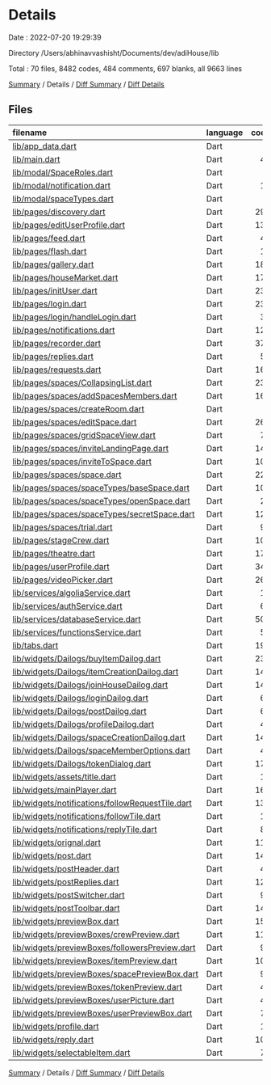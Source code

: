 # Details

Date : 2022-07-20 19:29:39

Directory /Users/abhinavvashisht/Documents/dev/adiHouse/lib

Total : 70 files,  8482 codes, 484 comments, 697 blanks, all 9663 lines

[Summary](results.md) / Details / [Diff Summary](diff.md) / [Diff Details](diff-details.md)

## Files
| filename | language | code | comment | blank | total |
| :--- | :--- | ---: | ---: | ---: | ---: |
| [lib/app_data.dart](/lib/app_data.dart) | Dart | 0 | 0 | 1 | 1 |
| [lib/main.dart](/lib/main.dart) | Dart | 48 | 1 | 6 | 55 |
| [lib/modal/SpaceRoles.dart](/lib/modal/SpaceRoles.dart) | Dart | 1 | 0 | 1 | 2 |
| [lib/modal/notification.dart](/lib/modal/notification.dart) | Dart | 18 | 0 | 4 | 22 |
| [lib/modal/spaceTypes.dart](/lib/modal/spaceTypes.dart) | Dart | 1 | 0 | 1 | 2 |
| [lib/pages/discovery.dart](/lib/pages/discovery.dart) | Dart | 297 | 4 | 16 | 317 |
| [lib/pages/editUserProfile.dart](/lib/pages/editUserProfile.dart) | Dart | 135 | 18 | 10 | 163 |
| [lib/pages/feed.dart](/lib/pages/feed.dart) | Dart | 46 | 0 | 7 | 53 |
| [lib/pages/flash.dart](/lib/pages/flash.dart) | Dart | 10 | 0 | 2 | 12 |
| [lib/pages/gallery.dart](/lib/pages/gallery.dart) | Dart | 182 | 1 | 10 | 193 |
| [lib/pages/houseMarket.dart](/lib/pages/houseMarket.dart) | Dart | 171 | 6 | 12 | 189 |
| [lib/pages/initUser.dart](/lib/pages/initUser.dart) | Dart | 231 | 0 | 13 | 244 |
| [lib/pages/login.dart](/lib/pages/login.dart) | Dart | 230 | 3 | 13 | 246 |
| [lib/pages/login/handleLogin.dart](/lib/pages/login/handleLogin.dart) | Dart | 32 | 0 | 4 | 36 |
| [lib/pages/notifications.dart](/lib/pages/notifications.dart) | Dart | 123 | 2 | 9 | 134 |
| [lib/pages/recorder.dart](/lib/pages/recorder.dart) | Dart | 376 | 10 | 35 | 421 |
| [lib/pages/replies.dart](/lib/pages/replies.dart) | Dart | 55 | 4 | 6 | 65 |
| [lib/pages/requests.dart](/lib/pages/requests.dart) | Dart | 165 | 0 | 11 | 176 |
| [lib/pages/spaces/CollapsingList.dart](/lib/pages/spaces/CollapsingList.dart) | Dart | 231 | 6 | 8 | 245 |
| [lib/pages/spaces/addSpacesMembers.dart](/lib/pages/spaces/addSpacesMembers.dart) | Dart | 166 | 25 | 19 | 210 |
| [lib/pages/spaces/createRoom.dart](/lib/pages/spaces/createRoom.dart) | Dart | 0 | 101 | 1 | 102 |
| [lib/pages/spaces/editSpace.dart](/lib/pages/spaces/editSpace.dart) | Dart | 261 | 44 | 19 | 324 |
| [lib/pages/spaces/gridSpaceView.dart](/lib/pages/spaces/gridSpaceView.dart) | Dart | 77 | 11 | 7 | 95 |
| [lib/pages/spaces/inviteLandingPage.dart](/lib/pages/spaces/inviteLandingPage.dart) | Dart | 142 | 0 | 7 | 149 |
| [lib/pages/spaces/inviteToSpace.dart](/lib/pages/spaces/inviteToSpace.dart) | Dart | 109 | 0 | 12 | 121 |
| [lib/pages/spaces/space.dart](/lib/pages/spaces/space.dart) | Dart | 225 | 3 | 13 | 241 |
| [lib/pages/spaces/spaceTypes/baseSpace.dart](/lib/pages/spaces/spaceTypes/baseSpace.dart) | Dart | 108 | 0 | 7 | 115 |
| [lib/pages/spaces/spaceTypes/openSpace.dart](/lib/pages/spaces/spaceTypes/openSpace.dart) | Dart | 23 | 0 | 4 | 27 |
| [lib/pages/spaces/spaceTypes/secretSpace.dart](/lib/pages/spaces/spaceTypes/secretSpace.dart) | Dart | 129 | 0 | 9 | 138 |
| [lib/pages/spaces/trial.dart](/lib/pages/spaces/trial.dart) | Dart | 97 | 2 | 8 | 107 |
| [lib/pages/stageCrew.dart](/lib/pages/stageCrew.dart) | Dart | 105 | 0 | 11 | 116 |
| [lib/pages/theatre.dart](/lib/pages/theatre.dart) | Dart | 172 | 4 | 17 | 193 |
| [lib/pages/userProfile.dart](/lib/pages/userProfile.dart) | Dart | 349 | 169 | 21 | 539 |
| [lib/pages/videoPicker.dart](/lib/pages/videoPicker.dart) | Dart | 265 | 16 | 15 | 296 |
| [lib/services/algoliaService.dart](/lib/services/algoliaService.dart) | Dart | 13 | 0 | 3 | 16 |
| [lib/services/authService.dart](/lib/services/authService.dart) | Dart | 62 | 0 | 11 | 73 |
| [lib/services/databaseService.dart](/lib/services/databaseService.dart) | Dart | 508 | 0 | 51 | 559 |
| [lib/services/functionsService.dart](/lib/services/functionsService.dart) | Dart | 58 | 0 | 9 | 67 |
| [lib/tabs.dart](/lib/tabs.dart) | Dart | 192 | 22 | 17 | 231 |
| [lib/widgets/Dailogs/buyItemDailog.dart](/lib/widgets/Dailogs/buyItemDailog.dart) | Dart | 236 | 0 | 9 | 245 |
| [lib/widgets/Dailogs/itemCreationDailog.dart](/lib/widgets/Dailogs/itemCreationDailog.dart) | Dart | 144 | 0 | 9 | 153 |
| [lib/widgets/Dailogs/joinHouseDailog.dart](/lib/widgets/Dailogs/joinHouseDailog.dart) | Dart | 140 | 0 | 7 | 147 |
| [lib/widgets/Dailogs/loginDailog.dart](/lib/widgets/Dailogs/loginDailog.dart) | Dart | 66 | 0 | 4 | 70 |
| [lib/widgets/Dailogs/postDailog.dart](/lib/widgets/Dailogs/postDailog.dart) | Dart | 64 | 0 | 6 | 70 |
| [lib/widgets/Dailogs/profileDailog.dart](/lib/widgets/Dailogs/profileDailog.dart) | Dart | 48 | 0 | 4 | 52 |
| [lib/widgets/Dailogs/spaceCreationDailog.dart](/lib/widgets/Dailogs/spaceCreationDailog.dart) | Dart | 144 | 0 | 11 | 155 |
| [lib/widgets/Dailogs/spaceMemberOptions.dart](/lib/widgets/Dailogs/spaceMemberOptions.dart) | Dart | 42 | 0 | 4 | 46 |
| [lib/widgets/Dailogs/tokenDialog.dart](/lib/widgets/Dailogs/tokenDialog.dart) | Dart | 179 | 0 | 10 | 189 |
| [lib/widgets/assets/title.dart](/lib/widgets/assets/title.dart) | Dart | 19 | 0 | 3 | 22 |
| [lib/widgets/mainPlayer.dart](/lib/widgets/mainPlayer.dart) | Dart | 165 | 10 | 15 | 190 |
| [lib/widgets/notifications/followRequestTile.dart](/lib/widgets/notifications/followRequestTile.dart) | Dart | 133 | 0 | 7 | 140 |
| [lib/widgets/notifications/followTile.dart](/lib/widgets/notifications/followTile.dart) | Dart | 11 | 0 | 2 | 13 |
| [lib/widgets/notifications/replyTile.dart](/lib/widgets/notifications/replyTile.dart) | Dart | 88 | 0 | 6 | 94 |
| [lib/widgets/orignal.dart](/lib/widgets/orignal.dart) | Dart | 113 | 1 | 14 | 128 |
| [lib/widgets/post.dart](/lib/widgets/post.dart) | Dart | 140 | 1 | 16 | 157 |
| [lib/widgets/postHeader.dart](/lib/widgets/postHeader.dart) | Dart | 49 | 19 | 6 | 74 |
| [lib/widgets/postReplies.dart](/lib/widgets/postReplies.dart) | Dart | 128 | 0 | 14 | 142 |
| [lib/widgets/postSwitcher.dart](/lib/widgets/postSwitcher.dart) | Dart | 95 | 0 | 13 | 108 |
| [lib/widgets/postToolbar.dart](/lib/widgets/postToolbar.dart) | Dart | 143 | 0 | 14 | 157 |
| [lib/widgets/previewBox.dart](/lib/widgets/previewBox.dart) | Dart | 152 | 0 | 10 | 162 |
| [lib/widgets/previewBoxes/crewPreview.dart](/lib/widgets/previewBoxes/crewPreview.dart) | Dart | 111 | 0 | 9 | 120 |
| [lib/widgets/previewBoxes/followersPreview.dart](/lib/widgets/previewBoxes/followersPreview.dart) | Dart | 98 | 0 | 9 | 107 |
| [lib/widgets/previewBoxes/itemPreview.dart](/lib/widgets/previewBoxes/itemPreview.dart) | Dart | 100 | 0 | 7 | 107 |
| [lib/widgets/previewBoxes/spacePreviewBox.dart](/lib/widgets/previewBoxes/spacePreviewBox.dart) | Dart | 90 | 0 | 11 | 101 |
| [lib/widgets/previewBoxes/tokenPreview.dart](/lib/widgets/previewBoxes/tokenPreview.dart) | Dart | 47 | 0 | 7 | 54 |
| [lib/widgets/previewBoxes/userPicture.dart](/lib/widgets/previewBoxes/userPicture.dart) | Dart | 47 | 0 | 7 | 54 |
| [lib/widgets/previewBoxes/userPreviewBox.dart](/lib/widgets/previewBoxes/userPreviewBox.dart) | Dart | 75 | 0 | 8 | 83 |
| [lib/widgets/profile.dart](/lib/widgets/profile.dart) | Dart | 18 | 0 | 0 | 18 |
| [lib/widgets/reply.dart](/lib/widgets/reply.dart) | Dart | 105 | 1 | 14 | 120 |
| [lib/widgets/selectableItem.dart](/lib/widgets/selectableItem.dart) | Dart | 79 | 0 | 11 | 90 |

[Summary](results.md) / Details / [Diff Summary](diff.md) / [Diff Details](diff-details.md)